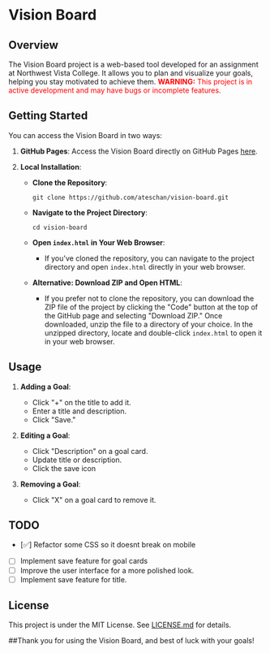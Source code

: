 # Vision Board

## Overview

The Vision Board project is a web-based tool developed for an assignment at Northwest Vista College. It allows you to plan and visualize your goals, helping you stay motivated to achieve them.
<font color="red">**WARNING:** This project is in active development and may have bugs or incomplete features.</font>


## Getting Started

You can access the Vision Board in two ways:

1. **GitHub Pages**: Access the Vision Board directly on GitHub Pages [here](https://ateschan.github.io/vision-board/).

2. **Local Installation**:

   - **Clone the Repository**:
     ```
     git clone https://github.com/ateschan/vision-board.git
     ```
   
   - **Navigate to the Project Directory**:
     ```
     cd vision-board
     ```

   - **Open `index.html` in Your Web Browser**:
     - If you've cloned the repository, you can navigate to the project directory and open `index.html` directly in your web browser.
     
   - **Alternative: Download ZIP and Open HTML**:
     - If you prefer not to clone the repository, you can download the ZIP file of the project by clicking the "Code" button at the top of the GitHub page and selecting "Download ZIP." Once downloaded, unzip the file to a directory of your choice. In the unzipped directory, locate and double-click `index.html` to open it in your web browser.

## Usage

1. **Adding a Goal**:
   - Click "+" on the title to add it.
   - Enter a title and description.
   - Click "Save."

2. **Editing a Goal**:
   - Click "Description" on a goal card.
   - Update title or description.
   - Click the save icon

3. **Removing a Goal**:
   - Click "X" on a goal card to remove it.
  
## TODO

- [✅] Refactor some CSS so it doesnt break on mobile
- [ ] Implement save feature for goal cards
- [ ] Improve the user interface for a more polished look.
- [ ] Implement save feature for title.

## License

This project is under the MIT License. See [LICENSE.md](LICENSE.md) for details.




##Thank you for using the Vision Board, and best of luck with your goals!

